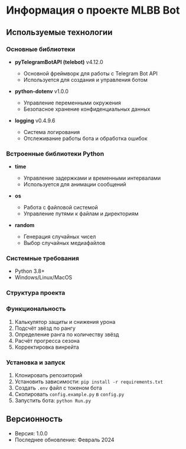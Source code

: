 # Информация о проекте MLBB Bot

## Используемые технологии

### Основные библиотеки
- **pyTelegramBotAPI (telebot)** v4.12.0
  - Основной фреймворк для работы с Telegram Bot API
  - Используется для создания и управления ботом

- **python-dotenv** v1.0.0
  - Управление переменными окружения
  - Безопасное хранение конфиденциальных данных

- **logging** v0.4.9.6
  - Система логирования
  - Отслеживание работы бота и обработка ошибок

### Встроенные библиотеки Python
- **time**
  - Управление задержками и временными интервалами
  - Используется для анимации сообщений

- **os**
  - Работа с файловой системой
  - Управление путями к файлам и директориям

- **random**
  - Генерация случайных чисел
  - Выбор случайных медиафайлов

### Системные требования
- Python 3.8+
- Windows/Linux/MacOS

### Структура проекта

### Функциональность
1. Калькулятор защиты и снижения урона
2. Подсчёт звёзд по рангу
3. Определение ранга по количеству звёзд
4. Расчёт прогресса сезона
5. Корректировка винрейта

### Установка и запуск
1. Клонировать репозиторий
2. Установить зависимости: `pip install -r requirements.txt`
3. Создать `.env` файл с токеном бота
4. Скопировать `config.example.py` в `config.py`
5. Запустить бота: `python Run.py`

## Версионность
- Версия: 1.0.0
- Последнее обновление: Февраль 2024